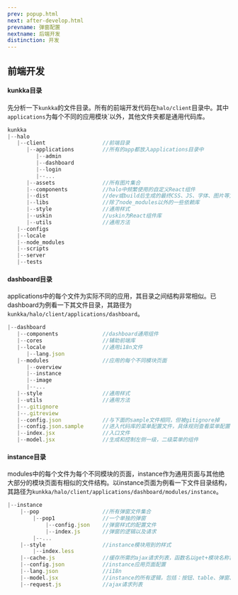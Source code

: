 ```yaml
---
prev: popup.html
next: after-develop.html
prevname: 弹窗配置
nextname: 后端开发
distinction: 开发
---
```

## 前端开发

#### kunkka目录

先分析一下`kunkka`的文件目录。所有的前端开发代码在`halo/client`目录中。其中`applications`为每个不同的应用模块`以外，其他文件夹都是通用代码库。

``` javascript
kunkka
|--halo
   |--client                  //前端目录
      |--applications         //所有的app都放入applications目录中
         |--admin
         |--dashboard
         |--login
         |--...
      |--assets               //所有图片集合
      |--components           //halo中频繁使用的自定义React组件
      |--dist                 //dev或build后生成的最终CSS、JS、字体、图片等文件
      |--libs                 //除了node_modules以外的一些依赖库
      |--style                //通用样式
      |--uskin                //uskin为React组件库
      |--utils                //通用方法
   |--configs
   |--locale
   |--node_modules
   |--scripts
   |--server
   |--tests
```

#### dashboard目录

applications中的每个文件为实际不同的应用，其目录之间结构非常相似。已dashboard为例看一下其文件目录，其路径为`kunkka/halo/client/applications/dashboard`。

``` javascript
|--dashboard
   |--components              //dashboard通用组件
   |--cores                   //辅助前端库
   |--locale                  //通用i18n文件
      |--lang.json
   |--modules                 //应用的每个不同模块页面
      |--overview
      |--instance
      |--image
      |--...
   |--style                   //通用样式
   |--utils                   //通用方法
   |--.gitignore
   |--.gitreview
   |--config.json             //与下面的sample文件相同，但被gitignore掉
   |--config.json.sample      //进入代码库的菜单配置文件，具体规则查看菜单配置
   |--index.jsx               //入口文件
   |--model.jsx               //生成和控制左侧一级，二级菜单的组件
```

#### instance目录

modules中的每个文件为每个不同模块的页面，instance作为通用页面与其他绝大部分的模块页面有相似的文件结构。以instance页面为例看一下文件目录结构，其路径为`kunkka/halo/client/applications/dashboard/modules/instance`。

``` javascript
|--instance
    |--pop                    //所有弹窗文件集合
        |--pop1               //一个单独的弹窗
            |--config.json    //弹窗样式的配置文件
            |--index.js       //弹窗的逻辑以及请求
        |--...
    |--style                  //instance模块用到的样式
        |--index.less
    |--cache.js               //缓存所需的ajax请求列表，函数名以get+模块名称首字母大写+List组成，例如getInstaceList(){}
    |--config.json            //instance应用页面配置
    |--lang.json              //i18n
    |--model.jsx              //instance的所有逻辑，包括：按钮、table、弹窗、detail
    |--request.js             //ajax请求列表
```